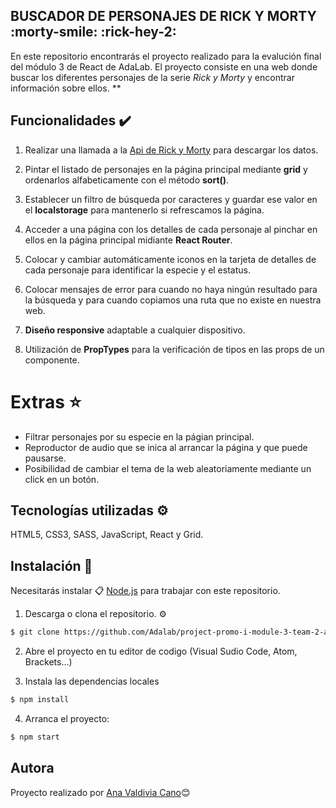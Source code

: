 ## BUSCADOR DE PERSONAJES DE RICK Y MORTY :morty-smile: :rick-hey-2:

En este repositorio encontrarás el proyecto realizado para la evalución final del módulo 3 de React de AdaLab. El proyecto consiste en una web donde buscar los diferentes personajes de la serie *Rick y Morty* y encontrar información sobre ellos.
**

## Funcionalidades ✔️

1.  Realizar una llamada a la [Api de Rick y Morty](https://rickandmortyapi.com/) para descargar los datos.
    
2.  Pintar el listado de personajes en la página principal mediante **grid** y ordenarlos alfabeticamente con el método **sort()**.
    
3.  Establecer un filtro de búsqueda por caracteres y guardar ese valor en el **localstorage** para mantenerlo si refrescamos la página.
    
4.  Acceder a una página con los detalles de cada personaje al pinchar en ellos en la página principal midiante **React Router**.
    
5.  Colocar y cambiar automáticamente iconos en la tarjeta de detalles de cada personaje para identificar la especie y el estatus.
    
6.  Colocar mensajes de error para cuando no haya ningún resultado para la búsqueda y para cuando copiamos una ruta que no existe en nuestra web.
    
7.  **Diseño responsive** adaptable a cualquier dispositivo.

8.  Utilización de **PropTypes** para la verificación de tipos en las props de un componente.

# Extras ⭐
- Filtrar personajes por su especie en la págian principal.
- Reproductor de audio que se inica al arrancar la página y que puede pausarse.
- Posibilidad de cambiar el tema de la web aleatoriamente mediante un click en un botón.
 
## Tecnologías utilizadas ⚙️
HTML5, CSS3, SASS, JavaScript, React y Grid.

## Instalación 🔧

Necesitarás instalar  📋 [Node.js](https://nodejs.org/) para trabajar con este repositorio.

1. Descarga o clona el repositorio. ⚙️
```sh
$ git clone https://github.com/Adalab/project-promo-i-module-3-team-2-afternoon
```
2. Abre el proyecto en tu editor de codigo (Visual Sudio Code, Atom, Brackets...)

3. Instala las dependencias locales
```sh
$ npm install
```
4. Arranca el proyecto:
```sh
$ npm start
```

## Autora 
Proyecto realizado por [Ana Valdivia Cano](https://www.linkedin.com/in/anavaldiviacano/)😊

